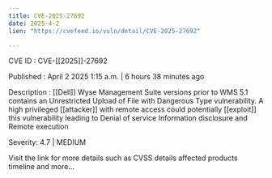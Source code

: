 ```yaml
---
title: CVE-2025-27692
date: 2025-4-2
lien: "https://cvefeed.io/vuln/detail/CVE-2025-27692"

---
```


CVE ID : CVE-[[2025]]-27692

Published :  April 2
2025
1:15 a.m. | 6 hours
38 minutes ago

Description :  [[Dell]] Wyse Management Suite
versions prior to WMS 5.1
contains an Unrestricted Upload of File with Dangerous Type vulnerability. A high privileged  [[attacker]] with remote access could potentially  [[exploit]] this vulnerability
leading to Denial of service
Information disclosure
and Remote execution

Severity: 4.7 | MEDIUM

Visit the link for more details
such as CVSS details
affected products
timeline
and more...
